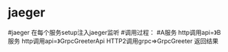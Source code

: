 # jaeger
#jaeger 在每个服务setup注入jaeger监听
#调用过程：
#A服务 http调用api=》B服务 http调用api=》GrpcGreeterApi HTTP2调用grpc=>GrpcGreeter 返回结果

